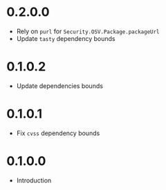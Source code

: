 # 0.2.0.0

* Rely on `purl` for `Security.OSV.Package.packageUrl`
* Update `tasty` dependency bounds

# 0.1.0.2

* Update dependencies bounds

# 0.1.0.1

* Fix `cvss` dependency bounds

# 0.1.0.0

* Introduction
